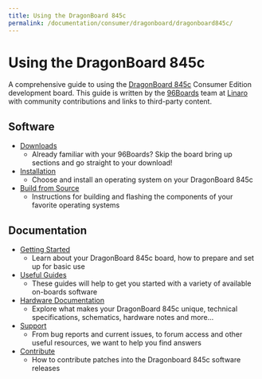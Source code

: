 ```yaml
---
title: Using the DragonBoard 845c
permalink: /documentation/consumer/dragonboard/dragonboard845c/
---
```

# Using the DragonBoard 845c

A comprehensive guide to using the [DragonBoard 845c](https://www.96boards.org/) Consumer Edition development board. This guide is written by the [96Boards](https://www.96boards.org) team at [Linaro](http://www.linaro.org) with community contributions and links to third-party content.

## Software

- [Downloads](downloads/)
   - Already familiar with your 96Boards? Skip the board bring up sections and go straight to your download!
- [Installation](installation/)
   - Choose and install an operating system on your DragonBoard 845c
- [Build from Source](build/)
   - Instructions for building and flashing the components of your favorite operating systems

## Documentation

- [Getting Started](getting-started/)
   - Learn about your DragonBoard 845c board, how to prepare and set up for basic use
- [Useful Guides](guides/)
   - These guides will help to get you started with a variety of available on-boards software
- [Hardware Documentation](hardware-docs/)
   - Explore what makes your DragonBoard 845c unique, technical specifications, schematics, hardware notes and more...
- [Support](support/)
   - From bug reports and current issues, to forum access and other useful resources, we want to help you find answers
- [Contribute](downloads/contribute/)
   - How to contribute patches into the Dragonboard 845c software releases
